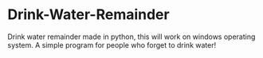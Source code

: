 # Drink-Water-Remainder
Drink water remainder made in python, this will work on windows operating system. A simple program for people who forget to drink water!
